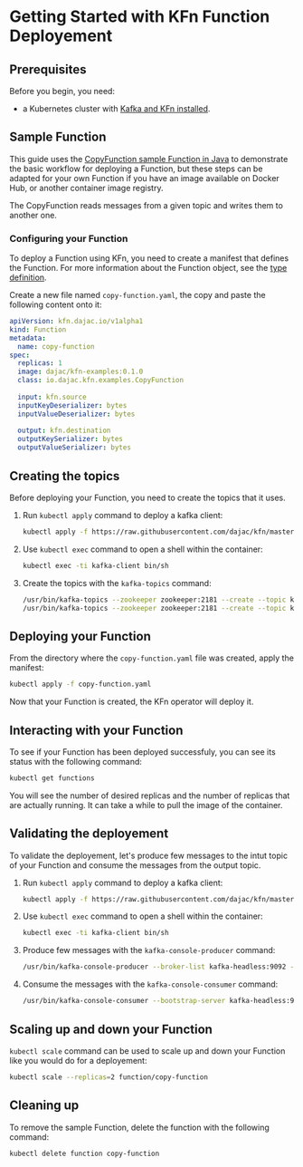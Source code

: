 # Getting Started with KFn Function Deployement

## Prerequisites

Before you begin, you need:

- a Kubernetes cluster with [Kafka and KFn installed](https://github.com/dajac/kfn/blob/master/docs/install-with-any-k8s.md).

## Sample Function

This guide uses the [CopyFunction sample Function in Java](https://github.com/dajac/kfn-examples/blob/master/src/main/java/io/dajac/kfn/examples/CopyFunction.java) to demonstrate the basic workflow for deploying a Function, but these steps can be adapted for your own Function if you have an image available on Docker Hub, or another container image registry.

The CopyFunction reads messages from a given topic and writes them to another one.

### Configuring your Function

To deploy a Function using KFn, you need to create a manifest that defines the Function. For more information about the Function object, see the [type definition](https://github.com/dajac/kfn/blob/master/pkg/apis/kfn/v1alpha1/types.go).

Create a new file named `copy-function.yaml`, the copy and paste the following content onto it:

```yaml
apiVersion: kfn.dajac.io/v1alpha1
kind: Function
metadata:
  name: copy-function
spec:
  replicas: 1
  image: dajac/kfn-examples:0.1.0
  class: io.dajac.kfn.examples.CopyFunction
  
  input: kfn.source
  inputKeyDeserializer: bytes
  inputValueDeserializer: bytes
  
  output: kfn.destination
  outputKeySerializer: bytes
  outputValueSerializer: bytes
```

## Creating the topics

Before deploying your Function, you need to create the topics that it uses.

1. Run `kubectl apply` command to deploy a kafka client:

    ```bash
    kubectl apply -f https://raw.githubusercontent.com/dajac/kfn/master/docs/install-with-any-k8s/kafka-client.yaml
    ```

2. Use `kubectl exec` command to open a shell within the container:

    ```bash
    kubectl exec -ti kafka-client bin/sh
    ```

3. Create the topics with the `kafka-topics` command:

    ```bash
    /usr/bin/kafka-topics --zookeeper zookeeper:2181 --create --topic kfn.source --partitions 5 --replication-factor 1
    /usr/bin/kafka-topics --zookeeper zookeeper:2181 --create --topic kfn.destination --partitions 5 --replication-factor 1
    ```

## Deploying your Function

From the directory where the `copy-function.yaml` file was created, apply the manifest:

```bash
kubectl apply -f copy-function.yaml
```

Now that your Function is created, the KFn operator will deploy it.

## Interacting with your Function

To see if your Function has been deployed successfuly, you can see its status with the following command:

```bash
kubectl get functions
```

You will see the number of desired replicas and the number of replicas that are actually running. It can take a while to pull the image of the container.

## Validating the deployement

To validate the deployement, let's produce few messages to the intut topic of your Function and consume the messages from the output topic.

1. Run `kubectl apply` command to deploy a kafka client:

    ```bash
    kubectl apply -f https://raw.githubusercontent.com/dajac/kfn/master/docs/install-with-any-k8s/kafka-client.yaml
    ```

2. Use `kubectl exec` command to open a shell within the container:

    ```bash
    kubectl exec -ti kafka-client bin/sh
    ```

3. Produce few messages with the `kafka-console-producer` command:

    ```bash
    /usr/bin/kafka-console-producer --broker-list kafka-headless:9092 --topic kfn.source
    ```

4. Consume the messages with the `kafka-console-consumer` command:

    ```bash
    /usr/bin/kafka-console-consumer --bootstrap-server kafka-headless:9092 --topic kfn.destination --from-beginning
    ```

## Scaling up and down your Function

`kubectl scale` command can be used to scale up and down your Function like you would do for a deployement:

```bash
kubectl scale --replicas=2 function/copy-function
```

## Cleaning up

To remove the sample Function, delete the function with the following command:

```bash
kubectl delete function copy-function
```
